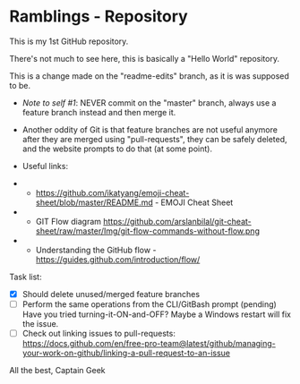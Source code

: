 # Ramblings - Repository
This is my 1st GitHub repository.

There's not much to see here, this is basically a "Hello World" repository.

This is a change made on the "readme-edits" branch, as it is was supposed to be.

* *Note to self #1*: NEVER commit on the "master" branch, always use a feature branch instead and then merge it.

* Another oddity of Git is that feature branches are not useful anymore after they are merged using "pull-requests", they can be safely deleted, and the website prompts to do that (at some point).

* Useful links:
* * https://github.com/ikatyang/emoji-cheat-sheet/blob/master/README.md - EMOJI Cheat Sheet
* * GIT Flow diagram https://github.com/arslanbilal/git-cheat-sheet/raw/master/Img/git-flow-commands-without-flow.png
* * Understanding the GitHub flow - https://guides.github.com/introduction/flow/

Task list:
- [x] Should delete unused/merged feature branches
- [ ] Perform the same operations from the CLI/GitBash prompt (pending)
Have you tried turning-it-ON-and-OFF? Maybe a Windows restart will fix the issue.
- [ ] Check out linking issues to pull-requests: https://docs.github.com/en/free-pro-team@latest/github/managing-your-work-on-github/linking-a-pull-request-to-an-issue

All the best,
Captain Geek
